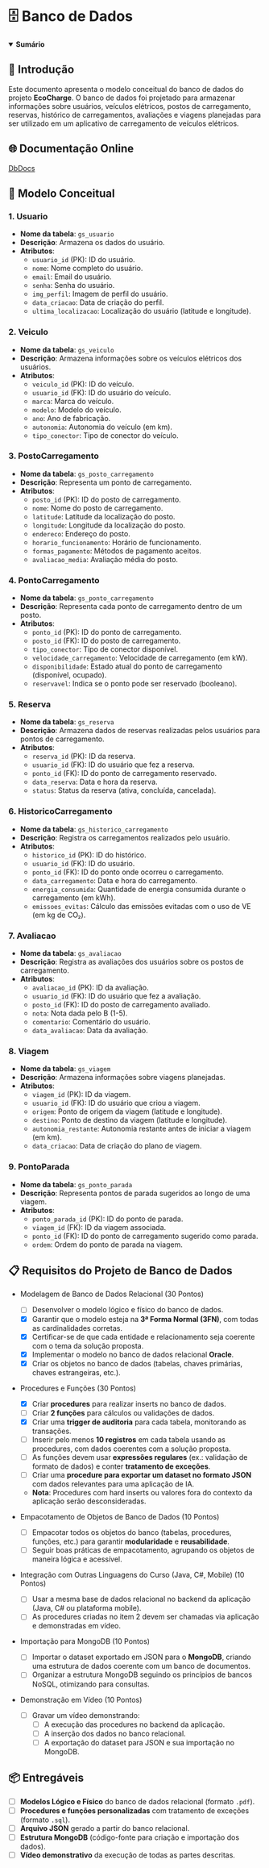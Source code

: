 # 🗄️ Banco de Dados

<details open>
<summary><strong>Sumário</strong></summary>

## 📘 Introdução

Este documento apresenta o modelo conceitual do banco de dados do projeto **EcoCharge**. O banco de dados foi projetado para armazenar informações sobre usuários, veículos elétricos, postos de carregamento, reservas, histórico de carregamentos, avaliações e viagens planejadas para ser utilizado em um aplicativo de carregamento de veículos elétricos.

## 🌐 Documentação Online

[DbDocs](https://dbdocs.io/gutocebola/EcoCharge)

## 📐 Modelo Conceitual

### 1. **Usuario**

- **Nome da tabela**: `gs_usuario`
- **Descrição**: Armazena os dados do usuário.
- **Atributos**:
  - `usuario_id` (PK): ID do usuário.
  - `nome`: Nome completo do usuário.
  - `email`: Email do usuário.
  - `senha`: Senha do usuário.
  - `img_perfil`: Imagem de perfil do usuário.
  - `data_criacao`: Data de criação do perfil.
  - `ultima_localizacao`: Localização do usuário (latitude e longitude).

### 2. **Veiculo**

- **Nome da tabela**: `gs_veiculo`
- **Descrição**: Armazena informações sobre os veículos elétricos dos usuários.
- **Atributos**:
  - `veiculo_id` (PK): ID do veículo.
  - `usuario_id` (FK): ID do usuário do veículo.
  - `marca`: Marca do veículo.
  - `modelo`: Modelo do veículo.
  - `ano`: Ano de fabricação.
  - `autonomia`: Autonomia do veículo (em km).
  - `tipo_conector`: Tipo de conector do veículo.

### 3. **PostoCarregamento**

- **Nome da tabela**: `gs_posto_carregamento`
- **Descrição**: Representa um ponto de carregamento.
- **Atributos**:
  - `posto_id` (PK): ID do posto de carregamento.
  - `nome`: Nome do posto de carregamento.
  - `latitude`: Latitude da localização do posto.
  - `longitude`: Longitude da localização do posto.
  - `endereco`: Endereço do posto.
  - `horario_funcionamento`: Horário de funcionamento.
  - `formas_pagamento`: Métodos de pagamento aceitos.
  - `avaliacao_media`: Avaliação média do posto.

### 4. **PontoCarregamento**

- **Nome da tabela**: `gs_ponto_carregamento`
- **Descrição**: Representa cada ponto de carregamento dentro de um posto.
- **Atributos**:
  - `ponto_id` (PK): ID do ponto de carregamento.
  - `posto_id` (FK): ID do posto de carregamento.
  - `tipo_conector`: Tipo de conector disponível.
  - `velocidade_carregamento`: Velocidade de carregamento (em kW).
  - `disponibilidade`: Estado atual do ponto de carregamento (disponível, ocupado).
  - `reservavel`: Indica se o ponto pode ser reservado (booleano).

### 5. **Reserva**

- **Nome da tabela**: `gs_reserva`
- **Descrição**: Armazena dados de reservas realizadas pelos usuários para pontos de carregamento.
- **Atributos**:
  - `reserva_id` (PK): ID da reserva.
  - `usuario_id` (FK): ID do usuário que fez a reserva.
  - `ponto_id` (FK): ID do ponto de carregamento reservado.
  - `data_reserva`: Data e hora da reserva.
  - `status`: Status da reserva (ativa, concluída, cancelada).

### 6. **HistoricoCarregamento**

- **Nome da tabela**: `gs_historico_carregamento`
- **Descrição**: Registra os carregamentos realizados pelo usuário.
- **Atributos**:
  - `historico_id` (PK): ID do histórico.
  - `usuario_id` (FK): ID do usuário.
  - `ponto_id` (FK): ID do ponto onde ocorreu o carregamento.
  - `data_carregamento`: Data e hora do carregamento.
  - `energia_consumida`: Quantidade de energia consumida durante o carregamento (em kWh).
  - `emissoes_evitas`: Cálculo das emissões evitadas com o uso de VE (em kg de CO₂).

### 7. **Avaliacao**

- **Nome da tabela**: `gs_avaliacao`
- **Descrição**: Registra as avaliações dos usuários sobre os postos de carregamento.
- **Atributos**:
  - `avaliacao_id` (PK): ID da avaliação.
  - `usuario_id` (FK): ID do usuário que fez a avaliação.
  - `posto_id` (FK): ID do posto de carregamento avaliado.
  - `nota`: Nota dada pelo B (1-5).
  - `comentario`: Comentário do usuário.
  - `data_avaliacao`: Data da avaliação.

### 8. **Viagem**

- **Nome da tabela**: `gs_viagem`
- **Descrição**: Armazena informações sobre viagens planejadas.
- **Atributos**:
  - `viagem_id` (PK): ID da viagem.
  - `usuario_id` (FK): ID do usuário que criou a viagem.
  - `origem`: Ponto de origem da viagem (latitude e longitude).
  - `destino`: Ponto de destino da viagem (latitude e longitude).
  - `autonomia_restante`: Autonomia restante antes de iniciar a viagem (em km).
  - `data_criacao`: Data de criação do plano de viagem.

### 9. **PontoParada**

- **Nome da tabela**: `gs_ponto_parada`
- **Descrição**: Representa pontos de parada sugeridos ao longo de uma viagem.
- **Atributos**:
  - `ponto_parada_id` (PK): ID do ponto de parada.
  - `viagem_id` (FK): ID da viagem associada.
  - `ponto_id` (FK): ID do ponto de carregamento sugerido como parada.
  - `ordem`: Ordem do ponto de parada na viagem.

## 📋 Requisitos do Projeto de Banco de Dados

- Modelagem de Banco de Dados Relacional (30 Pontos)

  - [ ] Desenvolver o modelo lógico e físico do banco de dados.
  - [x] Garantir que o modelo esteja na **3ª Forma Normal (3FN)**, com todas as cardinalidades corretas.
  - [x] Certificar-se de que cada entidade e relacionamento seja coerente com o tema da solução proposta.
  - [x] Implementar o modelo no banco de dados relacional **Oracle**.
  - [x] Criar os objetos no banco de dados (tabelas, chaves primárias, chaves estrangeiras, etc.).

- Procedures e Funções (30 Pontos)

  - [x] Criar **procedures** para realizar inserts no banco de dados.
  - [ ] Criar **2 funções** para cálculos ou validações de dados.
  - [x] Criar uma **trigger de auditoria** para cada tabela, monitorando as transações.
  - [ ] Inserir pelo menos **10 registros** em cada tabela usando as procedures, com dados coerentes com a solução proposta.
  - [ ] As funções devem usar **expressões regulares** (ex.: validação de formato de dados) e conter **tratamento de exceções**.
  - [ ] Criar uma **procedure para exportar um dataset no formato JSON** com dados relevantes para uma aplicação de IA.
  - **Nota**: Procedures com hard inserts ou valores fora do contexto da aplicação serão desconsideradas.

- Empacotamento de Objetos de Banco de Dados (10 Pontos)

  - [ ] Empacotar todos os objetos do banco (tabelas, procedures, funções, etc.) para garantir **modularidade** e **reusabilidade**.
  - [ ] Seguir boas práticas de empacotamento, agrupando os objetos de maneira lógica e acessível.

- Integração com Outras Linguagens do Curso (Java, C#, Mobile) (10 Pontos)

  - [ ] Usar a mesma base de dados relacional no backend da aplicação (Java, C# ou plataforma mobile).
  - [ ] As procedures criadas no item 2 devem ser chamadas via aplicação e demonstradas em vídeo.

- Importação para MongoDB (10 Pontos)

  - [ ] Importar o dataset exportado em JSON para o **MongoDB**, criando uma estrutura de dados coerente com um banco de documentos.
  - [ ] Organizar a estrutura MongoDB seguindo os princípios de bancos NoSQL, otimizando para consultas.

- Demonstração em Vídeo (10 Pontos)

  - [ ] Gravar um vídeo demonstrando:
    - [ ] A execução das procedures no backend da aplicação.
    - [ ] A inserção dos dados no banco relacional.
    - [ ] A exportação do dataset para JSON e sua importação no MongoDB.

## 📦 Entregáveis

- [ ] **Modelos Lógico e Físico** do banco de dados relacional (formato `.pdf`).
- [ ] **Procedures e funções personalizadas** com tratamento de exceções (formato `.sql`).
- [ ] **Arquivo JSON** gerado a partir do banco relacional.
- [ ] **Estrutura MongoDB** (código-fonte para criação e importação dos dados).
- [ ] **Vídeo demonstrativo** da execução de todas as partes descritas.
